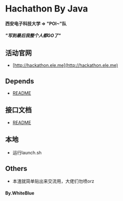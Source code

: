 # Hachathon By Java
#### 西安电子科技大学 => "POI~"队
___"写到最后我整个人都GO了"___

## 活动官网
* [http://hackathon.ele.me](http://hackathon.ele.me)

## Depends
* [README](https://github.com/WhiteBlue/eleme_hackathon/blob/master/src/README.md)

## 接口文档
* [README](https://github.com/WhiteBlue/eleme_hackathon/blob/master/spec.md)

## 本地
* 运行launch.sh
	
## Others
* 本渣就简单贴出来交流用，大佬们勿喷orz

#### By.WhiteBlue
